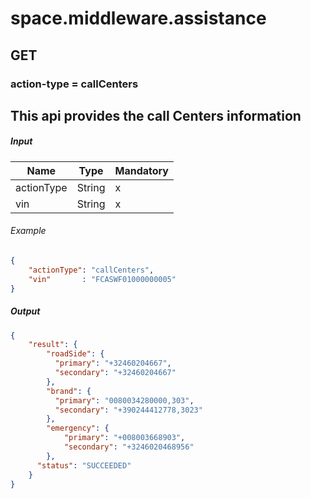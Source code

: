 ﻿# space.middleware.assistance

## GET

### action-type = callCenters

## This api provides the call Centers information

##### Input

| Name       | Type   | Mandatory |
|------------|--------|-----------|
| actionType | String | x         |
| vin        | String | x         |

###### Example

```json
{
    "actionType": "callCenters",
    "vin"       : "FCASWF01000000005"
}
```

##### Output

```json
{
    "result": {
        "roadSide": {
          "primary": "+32460204667",
          "secondary": "+32460204667"
        },
        "brand": {
          "primary": "0080034280000,303",
          "secondary": "+390244412778,3023"
        },
        "emergency": {
            "primary": "+008003668903",
            "secondary": "+3246020468956"
        },
      "status": "SUCCEEDED"
    }
}
```
